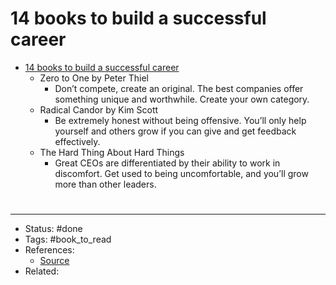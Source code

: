 # 14 books to build a successful career
- [14 books to build a successful career](https://twitter.com/adcock_brett/status/1586734684024627200)
	- Zero to One by Peter Thiel
		- Don’t compete, create an original. The best companies offer something unique and worthwhile. Create your own category.
	- Radical Candor by Kim Scott
		- Be extremely honest without being offensive. You’ll only help yourself and others grow if you can give and get feedback effectively.
	- The Hard Thing About Hard Things
		- Great CEOs are differentiated by their ability to work in discomfort. Get used to being uncomfortable, and you’ll grow more than other leaders.


#
---
- Status: #done
- Tags: #book_to_read
- References:
	- [Source]()
- Related:
